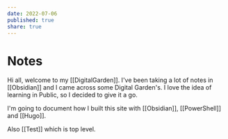 ```yaml
---
date: 2022-07-06
published: true
share: true
---
```


# Notes

Hi all, welcome to my [[DigitalGarden]]. I've been taking a lot of notes in [[Obsidian]] and I came across some Digital Garden's. I love the idea of learning in Public, so I decided to give it a go.

I'm going to document how I built this site with [[Obsidian]], [[PowerShell]] and [[Hugo]].

Also [[Test]] which is top level.